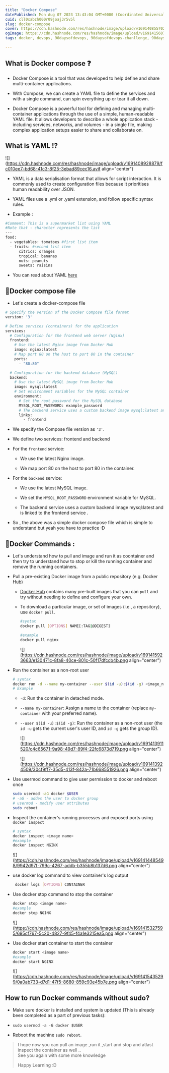 ```yaml
---
title: "Docker Compose"
datePublished: Mon Aug 07 2023 13:43:04 GMT+0000 (Coordinated Universal Time)
cuid: cll0xabzh000r09joaj3r5v5l
slug: docker-compose
cover: https://cdn.hashnode.com/res/hashnode/image/upload/v1691408557020/abd0270f-2fbd-40d1-a625-e51865ea3819.png
ogImage: https://cdn.hashnode.com/res/hashnode/image/upload/v1691415607034/d8d9a2fa-72d7-4d2e-84ad-6c1748b237b0.png
tags: docker, devops, 90daysofdevops, 90daysofdevops-chanllenge, 90daysofdevops-devops-projectdevelopment-nonitbackground-github-docker-cloudplatforms-ec2-aws-elasticbeanstalk-lambdafunctions-devopspipelines-terraform-jenkins-docker-devsecops-scm-git-gitlab-bitbucket-buildtools-griddle-maven-ant-msbuild-monitoringtools-prometheus-grafana-ansible-ai-chatgpt-valueaddition-realworldproblems

---
```


## What is Docker compose ❓

* Docker Compose is a tool that was developed to help define and share multi-container applications.
    
* With Compose, we can create a YAML file to define the services and with a single command, can spin everything up or tear it all down.
    
* Docker Compose is a powerful tool for defining and managing multi-container applications through the use of a simple, human-readable YAML file. It allows developers to describe a whole application stack - including services, networks, and volumes - in a single file, making complex application setups easier to share and collaborate on.
    

## What is YAML ⁉️

![](https://cdn.hashnode.com/res/hashnode/image/upload/v1691408928879/fc010ee7-bd68-41c3-8f25-3ebad89cec16.avif align="center")

* YAML is a data serialisation format that allows for script interaction. It is commonly used to create configuration files because it prioritises human readability over JSON.
    
* YAML files use a .yml or .yaml extension, and follow specific syntax rules.
    
* Example :
    

```bash
#Comment: This is a supermarket list using YAML
#Note that - character represents the list
---
food: 
  - vegetables: tomatoes #first list item
  - fruits: #second list item
      citrics: oranges 
      tropical: bananas
      nuts: peanuts
      sweets: raisins
```

* You can read about YAML [here](https://www.redhat.com/en/topics/automation/what-is-yaml)
    

## 📜Docker compose file

* Let's create a docker-compose file
    

```bash
# Specify the version of the Docker Compose file format
version: '3'

# Define services (containers) for the application
services:
  # Configuration for the frontend web server (Nginx)
  frontend:
    # Use the latest Nginx image from Docker Hub
    image: nginx:latest
    # Map port 80 on the host to port 80 in the container
    ports:
      - "80:80"

  # Configuration for the backend database (MySQL)
  backend:
    # Use the latest MySQL image from Docker Hub
    image: mysql:latest
    # Set environment variables for the MySQL container
    environment:
      # Set the root password for the MySQL database
      MYSQL_ROOT_PASSWORD: example_password
      # The backend service uses a custom backend image mysql:latest and is linked to the frontend service
      links:
        - frontend
```

* We specify the Compose file version as `'3'`.
    
* We define two services: frontend and backend
    
* For the `frontend` service:
    
    * We use the latest Nginx image.
        
    * We map port 80 on the host to port 80 in the container.
        
* For the `backend` service:
    
    * We use the latest MySQL image.
        
    * We set the `MYSQL_ROOT_PASSWORD` environment variable for MySQL.
        
    * The backend service uses a custom backend image mysql:latest and is linked to the frontend service .
        
* So , the above was a simple docker compose file which is simple to understand but yeah you have to practice :D
    

## 📜Docker Commands :

* Let's understand how to pull and image and run it as coontainer and then try to understand how to stop or kill the running container and remove the running containers.
    
* Pull a pre-existing Docker image from a public repository (e.g. Docker Hub)
    
    * [Docker Hub](https://hub.docker.com) contains many pre-built images that you can `pull` and try without needing to define and configure your own.
        
    * To download a particular image, or set of images (i.e., a repository), use `docker pull`.
        
        ```bash
        #syntax 
        docker pull [OPTIONS] NAME[:TAG|@DIGEST]
        
        #example
        docker pull nginx
        ```
        
        ![](https://cdn.hashnode.com/res/hashnode/image/upload/v1691415923663/e130471c-8fa8-40ce-801c-50f17dfccb4b.png align="center")
        
* Run the container as a non-root user
    
    ```bash
    # syntax
    docker run -d --name my-container --user $(id -u):$(id -g) <image_name>
    # Example
    ```
    
    * `-d`: Run the container in detached mode.
        
    * `--name my-container`: Assign a name to the container (replace `my-container` with your preferred name).
        
    * `--user $(id -u):$(id -g)`: Run the container as a non-root user (the `id -u` gets the current user's user ID, and `id -g` gets the group ID).
        
        ![](https://cdn.hashnode.com/res/hashnode/image/upload/v1691413911520/c4c65671-9a98-49d7-89f4-22fc6873d719.png align="center")
        
        ![](https://cdn.hashnode.com/res/hashnode/image/upload/v1691413924509/30cf9ff7-35d5-413f-842a-71b668551926.png align="center")
        
* Use usermod command to give user permission to docker and reboot once
    
    ```bash
    sudo usermod -aG docker $USER
    # -aG - addes the user to docker group
    # usermod - modify user attributes
    sudo reboot
    ```
    
* Inspect the container's running processes and exposed ports using `docker inspect`
    
    ```bash
    # syntax
    docker inspect <image name>
    #example
    docker inspect NGINX
    ```
    
    ![](https://cdn.hashnode.com/res/hashnode/image/upload/v1691414485498/9942d97f-799c-4267-addb-b355b8b137d6.png align="center")
    
* use docker log command to view container's log output
    
    ```bash
     docker logs [OPTIONS] CONTAINER
    ```
    
* Use docker stop command to stop the container
    
    ```bash
    docker stop <image name>
    #example
    docker stop NGINX
    ```
    
    ![](https://cdn.hashnode.com/res/hashnode/image/upload/v1691415327595/695cf767-5c20-4827-9f45-f4a1e3215ea5.png align="center")
    
* Use docker start container to start the container
    
    ```bash
    docker start <image name>
    #example
    docker start NGINX
    ```
    
    ![](https://cdn.hashnode.com/res/hashnode/image/upload/v1691415435299/0a0ab733-d7d1-47f5-8680-859c93e45b7e.png align="center")
    

## How to run Docker commands without sudo?

* Make sure docker is installed and system is updated (This is already been completed as a part of previous tasks):
    
* `sudo usermod -a -G docker $USER`
    
* Reboot the machine `sudo reboot`.
    

> I hope now you can pull an image ,run it ,start and stop and atlast inspect the container as well ..  
> See you again with some more knowledge
> 
> Happy Learning :D